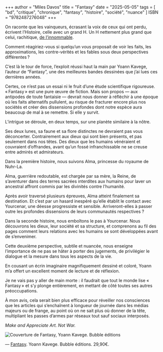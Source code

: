 +++
author = "Miles Davos"
title = "Fantasy"
date = "2025-05-05"
tags = [
    "bd", "critique", "chronique", "fantasy", "histoire", "société", "nuance" 
]
ISBN = "9782487276048"
+++

On raconte que les vainqueurs, écrasant la voix de ceux qui ont perdu, écrivent l’Histoire, celle avec un grand H. Un H nettement plus grand que celui, rachitique, [de l’innommable](https://sillon-fictionnel.club/post/innommable-h/).

Comment réagiriez-vous si quelqu’un vous proposait de voir les faits, les approximations, les contre-vérités et les fables sous deux perspectives différentes ?

C’est là le tour de force, l’exploit réussi haut la main par Yoann Kavege, l’auteur de “Fantasy”, une des meilleures bandes dessinées que j’ai lues ces dernières années.

Certes, ce n’est pas un essai ni le fruit d’une étude scientifique rigoureuse. « Fantasy » est une pure œuvre de fiction. Mais son propos — aux antipodes de toute fantaisie — devrait nous donner à réfléchir à une époque où les faits alternatifs pullulent, au risque de fracturer encore plus nos sociétés et créer des dissensions profondes dont notre espèce aura beaucoup de mal à se remettre. Si elle y survit.

L’intrigue se déroule, en deux temps, sur une planète similaire à la nôtre.

Ses deux lunes, sa faune et sa flore distinctes ne devraient pas vous déconcerter. Contrairement aux dieux qui sont bien présents, et pas seulement dans nos têtes. Des dieux que les humains vénéraient et couvraient d’offrandes, avant qu’un fossé infranchissable ne se creuse entre admirés et admirateurs.

Dans la première histoire, nous suivons Alma, princesse du royaume de Nuhr-La.

Alma, guerrière redoutable, est chargée par sa mère, la Reine, de s’aventurer dans des terres sacrées interdites aux humains pour laver un ancestral affront commis par les divinités contre l’humanité.

Après avoir traversé plusieurs épreuves, Alma atteint finalement sa destination. Et c’est par un hasard inespéré qu’elle établit le contact avec Yourcenar, une déesse progressiste et sensible. Arriveront-elles à passer outre les profondes dissensions de leurs communautés respectives ?

Dans la seconde histoire, nous emboîtons le pas à Yourcenar. Nous découvrons les dieux, leur société et sa structure, et comprenons au fil des pages comment leurs relations avec les humains se sont développées avant de s’envenimer.

Cette deuxième perspective, subtile et nuancée, nous enseigne l’importance de ne pas se hâter à porter des jugements, de privilégier le dialogue et la mesure dans tous les aspects de la vie.

En cousant un écrin imaginaire magnifiquement dessiné et coloré, Yoann m’a offert un excellent moment de lecture et de réflexion.

Je ne vais pas y aller de main morte : il faudrait que tout le monde lise « Fantasy » et s’y plonge entièrement, en mettant de côté toutes ses autres préoccupations.

À mon avis, cela serait bien plus efficace pour réveiller nos consciences que les articles qui s’enchaînent à longueur de journée dans les médias majeurs ou de frange, au point où on ne sait plus où donner de la tête, multipliant les passes d’armes par réseaux tout sauf sociaux interposés.

*Make and Appreciate Art. Not War.*

![Couverture de Fantasy, Yoann Kavege. Bubble éditions](/images/fantasy.jpeg)

—
[Fantasy](https://www.bubble-editions.com/fantasy). Yoann Kavege. Bubble éditions. 29,90€.
